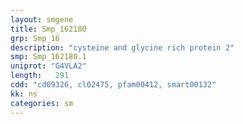```yaml
---
layout: smgene
title: Smp_162180
grp: Smp_16
description: "cysteine and glycine rich protein 2"
smp: Smp_162180.1
uniprot: "G4VLA2"
length:   291
cdd: "cd09326, cl02475, pfam00412, smart00132"
kk: ns
categories: sm
---
```

